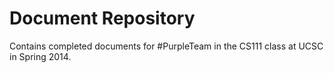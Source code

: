 Document Repository
========

Contains completed documents for #PurpleTeam in the CS111 class at UCSC in Spring 2014. 
